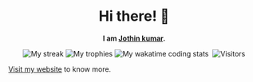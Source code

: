 <div align="center">
<h1>Hi there! 👋</h1>
<p><b>I am <a href="https://jothin.tech">Jothin kumar</a>.</b></p>
<img src="https://github-readme-streak-stats.herokuapp.com/?user=Jothin-kumar&theme=dark" alt="My streak">
<img src="https://github-profile-trophy.vercel.app/?username=Jothin-kumar&theme=darkhub" alt="My trophies">
<img src="https://wakatime.com/share/@f55d578f-bad3-4199-a7b1-8cf93643bb8e/abd7bf3c-4576-446c-b91d-69c40f669de9.png" alt="My wakatime coding stats">
<img src="https://jothin-github-activity-graph.herokuapp.com/graph?username=Jothin-kumar&theme=react-dark" alt="">
<img src="https://visitor-badge.glitch.me/badge?page_id=Jothin-kumar.Jothin-kumar" alt="Visitors">
</div>
<p><a href="https://jothin.tech">Visit my website</a> to know more.</p>
